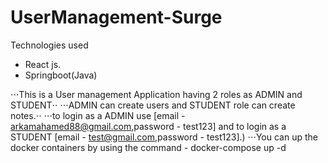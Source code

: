 # UserManagement-Surge

Technologies used
* React js.
* Springboot(Java)

⋅⋅⋅This is a User management Application having 2 roles as ADMIN and STUDENT⋅⋅
⋅⋅⋅ADMIN can create users and STUDENT role can create notes.⋅⋅
⋅⋅⋅to login as a ADMIN use [email - arkamahamed88@gmail.com,password - test123] and to login as a STUDENT [email - test@gmail.com,password - test123].)
⋅⋅⋅You can up the docker containers by using the command - docker-compose up -d


